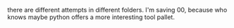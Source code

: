 there are different attempts in different folders.
I'm saving 00, because who knows maybe python offers 
a more interesting tool pallet.